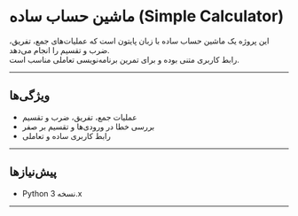 # ماشین حساب ساده (Simple Calculator)

این پروژه یک ماشین حساب ساده با زبان پایتون است که عملیات‌های جمع، تفریق، ضرب و تقسیم را انجام می‌دهد.  
رابط کاربری متنی بوده و برای تمرین برنامه‌نویسی تعاملی مناسب است.

---

## ویژگی‌ها

- عملیات جمع، تفریق، ضرب و تقسیم  
- بررسی خطا در ورودی‌ها و تقسیم بر صفر  
- رابط کاربری ساده و تعاملی

---

## پیش‌نیازها

- Python نسخه 3.x


---

